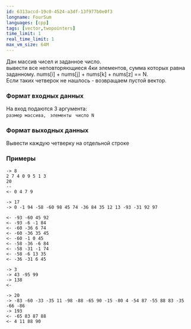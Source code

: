 ```yaml
---
id: 6313accd-19c0-4524-a3df-13f977b0e0f3
longname: FourSum
languages: [cpp]
tags: [vector,twopointers]
time_limit: 1
real_time_limit: 1
max_vm_size: 64M
---
```


Дан массив чисел и заданное число.	
вывести все неповторяющиеся 4ки элементов, сумма которых равна заданному.
nums[i] + nums[j] + nums[k] + nums[z] == N. 		
Если таких четверок не нашлось - возвращаем пустой вектор.
### Формат входных данных	

На вход  подаются 3 аргумента:	
 `размер массива, `
 `элементы `
 `число N`  

### Формат выходных данных	
Вывести каждую четверку на отдельной строке

### Примеры	

```	
-> 8	
2 7 4 0 9 5 1 3	
20	
--	
<- 0 4 7 9
```
```
-> 17
-> 0 -1 94 -58 -60 98 45 74 -36 84 35 12 13 -93 -31 92 97 

<- -93 -60 45 92 
<- -93 -6 -1 84 
<- -60 -36 6 74 
<- -60 -36 35 45 
<- -60 -1 0 45 
<- -58 -36 -6 84 
<- -58 -31 -1 74 
<- -58 -6 13 35 
<- -36 -31 6 45 
```
```
-> 3
-> 43 -95 99 
-> 138
<-
```
```
-> 20
-> -83 -60 -33 -35 11 -98 -88 -65 90 -15 -80 4 -54 87 -55 88 83 -35 -66 -86 
-> 193 
<- -65 83 87 88 
<- 4 11 88 90 
```
